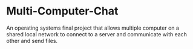 # Multi-Computer-Chat
An operating systems final project that allows multiple computer on a shared local network to connect to a server and communicate with each other and send files.
